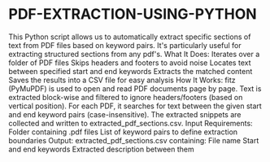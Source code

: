 # PDF-EXTRACTION-USING-PYTHON
This Python script allows us to automatically extract specific sections of text from PDF files based on keyword pairs. It's particularly useful for extracting structured sections from any pdf's.
What It Does:
Iterates over a folder of PDF files
Skips headers and footers to avoid noise
Locates text between specified start and end keywords
Extracts the matched content
Saves the results into a CSV file for easy analysis
How It Works:
fitz (PyMuPDF) is used to open and read PDF documents page by page.
Text is extracted block-wise and filtered to ignore headers/footers (based on vertical position).
For each PDF, it searches for text between the given start and end keyword pairs (case-insensitive).
The extracted snippets are collected and written to extracted_pdf_sections.csv.
Input Requirements:
Folder containing .pdf files
List of keyword pairs to define extraction boundaries
Output:
extracted_pdf_sections.csv containing:
File name
Start and end keywords
Extracted description between them
